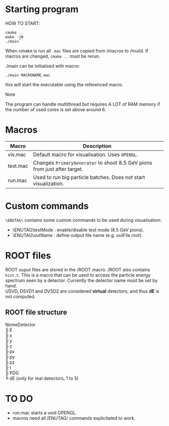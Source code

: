 # Starting program

HOW TO START:
```console
cmake ..
make -jN
./main
```

When cmake is run all `.mac` files are copied from /macros to /muild. If macros are changed, `cmake ..` must be rerun.

./main can be initialised with macro:
```console
./main MACRONAME.mac
```
this will start the executable using the referenced macro.

> [!NOTE]
> The program can handle multithread but requires A LOT of RAM memory if the number of used cores is set above around 6.

# Macros

| Macro | Description |
| --- | --- |
| vis.mac | Default macro for visualisation. Uses `OPENGL`. |
| test.mac | Changes `PrimaryGenerator` to shoot 8.5 GeV pions from just after target. |
| run.mac | Used to run big particle batches. Does not start visualization. |

# Custom commands

`\ENUTAG\` contains some custom commands to be used during visualisation:

- \ENUTAG\testMode <bool>: enable/disable test mode (8.5 GeV pions).
- \ENUTAG\outName <string>: define output file name (e.g. outFile.root).

# ROOT files

ROOT ouput files are stored in the /ROOT macro.
/ROOT also contains `hist.C`. This is a macro that can be used to access the particle energy spectrum seen by a detector.
Currently the detector name must be set by hand.<br />
USVD, DSVD1 and DVSD2 are considered __virtual__ detectors, and thus **dE** is not computed.

## ROOT file structure

NomeDetector<br />
╠ E<br />
╠ x<br />
╠ y<br />
╠ z<br />
╠ px<br />
╠ py<br />
╠ pz<br />
╠ t<br />
╠ PDG<br />
╚ dE (only for real detectors, 1 to 5)

# TO DO 

- run.mac starts a void OPENGL.
- macros need all /ENUTAG/ commands explicitated to work.